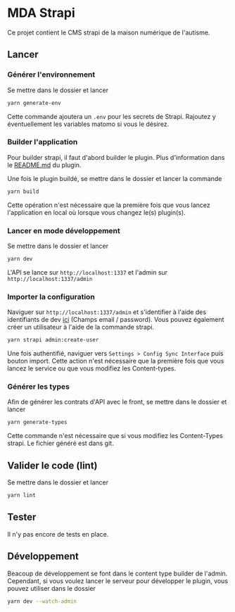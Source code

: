 # MDA Strapi

Ce projet contient le CMS strapi de la maison numérique de l'autisme.

## Lancer

### Générer l'environnement

Se mettre dans le dossier et lancer
```sh
yarn generate-env
```
Cette commande ajoutera un `.env` pour les secrets de Strapi. Rajoutez y éventuellement les variables matomo si vous le désirez.

### Builder l'application

Pour builder strapi, il faut d'abord builder le plugin. Plus d'information dans le [README.md](../../packages/strapi-plugin-mda/README.md#builder) du plugin.

Une fois le plugin buildé, se mettre dans le dossier et lancer la commande

```sh
yarn build
```

Cette opération n'est nécessaire que la première fois que vous lancez l'application en local où lorsque vous changez le(s) plugin(s).

### Lancer en mode développement

Se mettre dans le dossier et lancer

```sh
yarn dev
```

L'API se lance sur `http://localhost:1337` et l'admin sur `http://localhost:1337/admin`

### Importer la configuration

Naviguer sur `http://localhost:1337/admin` et s'identifier à l'aide des identifiants de dev [ici](./src/bootstrap/dev/create-admin.ts) (Champs email / password). Vous pouvez également créer un utilisateur à l'aide de la commande strapi.

```sh
yarn strapi admin:create-user
```

Une fois authentifié, naviguer vers `Settings > Config Sync Interface` puis bouton import. Cette action n'est nécessaire que la première fois que vous lancez le service ou que vous modifiez les Content-types.

### Générer les types

Afin de générer les contrats d'API avec le front, se mettre dans le dossier et lancer

```sh
yarn generate-types
```

Cette commande n'est nécessaire que si vous modifiez les Content-Types strapi. Le fichier généré est dans git.

## Valider le code (lint)

Se mettre dans le dossier et lancer

```sh
yarn lint
```

## Tester

Il n'y pas encore de tests en place.

## Développement

Beacoup de développement se font dans le content type builder de l'admin. Cependant, si vous voulez lancer le serveur pour développer le plugin, vous pouvez utiliser dans le dossier

```sh
yarn dev --watch-admin
```